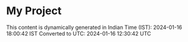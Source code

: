 # My Project

This content is dynamically generated in Indian Time (IST): 2024-01-16 18:00:42 IST
Converted to UTC: 2024-01-16 12:30:42 UTC
